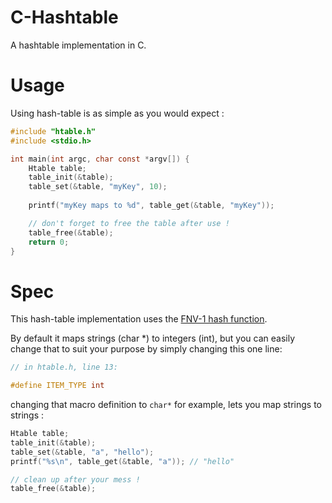 # C-Hashtable
A hashtable implementation in C.

# Usage

Using hash-table is as simple as you would expect :

```c
#include "htable.h"
#include <stdio.h>

int main(int argc, char const *argv[]) {
    Htable table;
    table_init(&table);
    table_set(&table, "myKey", 10);
    
    printf("myKey maps to %d", table_get(&table, "myKey"));

    // don't forget to free the table after use !
    table_free(&table);
    return 0;
}
```

# Spec

This hash-table implementation uses the [FNV-1 hash function](https://en.wikipedia.org/wiki/Fowler%E2%80%93Noll%E2%80%93Vo_hash_function#FNV-1_hash).

By default it maps strings (char *) to integers (int), but you can easily change that to suit your purpose by simply changing this one line: 

```c
// in htable.h, line 13:

#define ITEM_TYPE int
```

changing that macro definition to `char*` for example, lets you map strings to strings :

```c
Htable table;
table_init(&table);
table_set(&table, "a", "hello");
printf("%s\n", table_get(&table, "a")); // "hello"

// clean up after your mess !
table_free(&table);
```